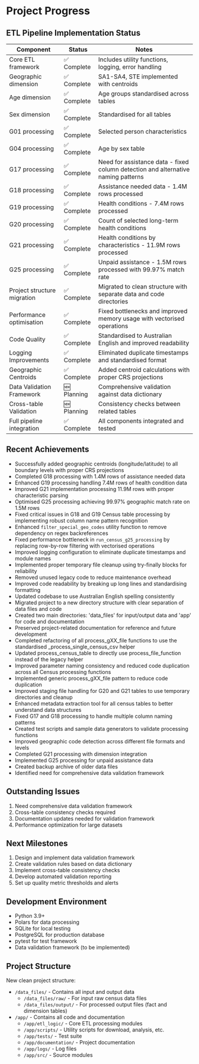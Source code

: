 # Project Progress

## ETL Pipeline Implementation Status

| Component | Status | Notes |
|-----------|--------|-------|
| Core ETL framework | ✅ Complete | Includes utility functions, logging, error handling |
| Geographic dimension | ✅ Complete | SA1-SA4, STE implemented with centroids |
| Age dimension | ✅ Complete | Age groups standardised across tables |
| Sex dimension | ✅ Complete | Standardised for all tables |
| G01 processing | ✅ Complete | Selected person characteristics |
| G04 processing | ✅ Complete | Age by sex table |
| G17 processing | ✅ Complete | Need for assistance data - fixed column detection and alternative naming patterns |
| G18 processing | ✅ Complete | Assistance needed data - 1.4M rows processed |
| G19 processing | ✅ Complete | Health conditions - 7.4M rows processed |
| G20 processing | ✅ Complete | Count of selected long-term health conditions |
| G21 processing | ✅ Complete | Health conditions by characteristics - 11.9M rows processed |
| G25 processing | ✅ Complete | Unpaid assistance - 1.5M rows processed with 99.97% match rate |
| Project structure migration | ✅ Complete | Migrated to clean structure with separate data and code directories |
| Performance optimisation | ✅ Complete | Fixed bottlenecks and improved memory usage with vectorised operations |
| Code Quality | ✅ Complete | Standardised to Australian English and improved readability |
| Logging Improvements | ✅ Complete | Eliminated duplicate timestamps and standardised format |
| Geographic Centroids | ✅ Complete | Added centroid calculations with proper CRS projections |
| Data Validation Framework | 🆕 Planning | Comprehensive validation against data dictionary |
| Cross-table Validation | 🆕 Planning | Consistency checks between related tables |
| Full pipeline integration | ✅ Complete | All components integrated and tested |

## Recent Achievements

- Successfully added geographic centroids (longitude/latitude) to all boundary levels with proper CRS projections
- Completed G18 processing with 1.4M rows of assistance needed data
- Enhanced G19 processing handling 7.4M rows of health condition data
- Improved G21 implementation processing 11.9M rows with proper characteristic parsing
- Optimised G25 processing achieving 99.97% geographic match rate on 1.5M rows
- Fixed critical issues in G18 and G19 Census table processing by implementing robust column name pattern recognition
- Enhanced `filter_special_geo_codes` utility function to remove dependency on regex backreferences
- Fixed performance bottleneck in `run_census_g25_processing` by replacing row-by-row filtering with vectorised operations
- Improved logging configuration to eliminate duplicate timestamps and module names
- Implemented proper temporary file cleanup using try-finally blocks for reliability
- Removed unused legacy code to reduce maintenance overhead
- Improved code readability by breaking up long lines and standardising formatting
- Updated codebase to use Australian English spelling consistently
- Migrated project to a new directory structure with clear separation of data files and code
- Created two main directories: 'data_files' for input/output data and 'app' for code and documentation
- Preserved project-related documentation for reference and future development
- Completed refactoring of all process_gXX_file functions to use the standardised _process_single_census_csv helper
- Updated process_census_table to directly use process_file_function instead of the legacy helper
- Improved parameter naming consistency and reduced code duplication across all Census processing functions
- Implemented generic process_gXX_file pattern to reduce code duplication
- Improved staging file handling for G20 and G21 tables to use temporary directories and cleanup
- Enhanced metadata extraction tool for all census tables to better understand data structures
- Fixed G17 and G18 processing to handle multiple column naming patterns
- Created test scripts and sample data generators to validate processing functions
- Improved geographic code detection across different file formats and levels
- Completed G21 processing with dimension integration
- Implemented G25 processing for unpaid assistance data
- Created backup archive of older data files
- Identified need for comprehensive data validation framework

## Outstanding Issues

1. Need comprehensive data validation framework
2. Cross-table consistency checks required
3. Documentation updates needed for validation framework
4. Performance optimization for large datasets

## Next Milestones

1. Design and implement data validation framework
2. Create validation rules based on data dictionary
3. Implement cross-table consistency checks
4. Develop automated validation reporting
5. Set up quality metric thresholds and alerts

## Development Environment

- Python 3.9+
- Polars for data processing
- SQLite for local testing
- PostgreSQL for production database
- pytest for test framework
- Data validation framework (to be implemented)

## Project Structure

New clean project structure:
- `/data_files/` - Contains all input and output data
  - `/data_files/raw/` - For input raw census data files
  - `/data_files/output/` - For processed output files (fact and dimension tables)
- `/app/` - Contains all code and documentation
  - `/app/etl_logic/` - Core ETL processing modules
  - `/app/scripts/` - Utility scripts for download, analysis, etc.
  - `/app/tests/` - Test suite
  - `/app/documentation/` - Project documentation
  - `/app/logs/` - Log files
  - `/app/src/` - Source modules